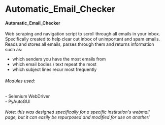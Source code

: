 # Automatic_Email_Checker

<h4>Automatic_Email_Checker</h4>

<p>Web scraping and navigation script to scroll through all emails in your inbox. Specifically created to help clear out inbox of unimportant and spam emails. Reads and stores all emails, parses through them and returns information such as: </p>
<ul>
  <li>which senders you have the most emails from</li>
  <li>which email bodies / text repeat the most</li>
  <li>which subject lines recur most frequently</li>
</ul>

<h6>Modules used:</h6>
- Selenium WebDriver
<br>
- PyAutoGUI
<br>
<br>
<i>Note: this was designed specifically for a specific institution's webmail page, but it can easily be repurposed and modified for use on another!</i>
